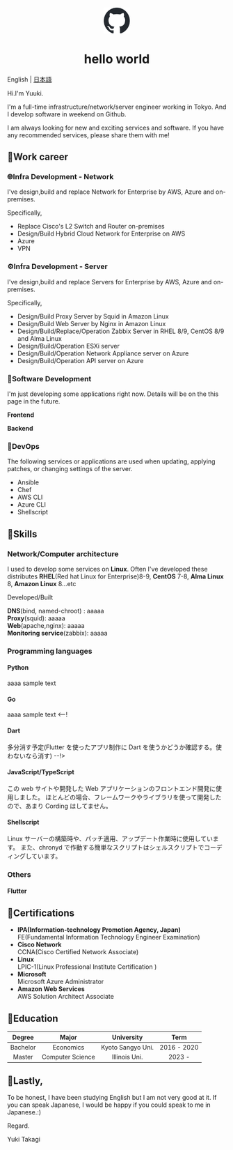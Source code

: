 <p align="center">
  <a href="https://github.com/takagiyuuki">
    <img alt="Github" src="./img/github-mark/github-mark/github-mark.svg" width="60" />
  </a>
</p>
<h1 align="center">
  hello world
</h1>

English | [日本語](./about/index_ja.mdx)

Hi.I'm Yuuki.

I'm a full-time infrastructure/network/server engineer working in Tokyo.
And I develop software in weekend on Github.

I am always looking for new and exciting services and software.
If you have any recommended services, please share them with me!

## 📎Work career

### 🌐Infra Development - Network

I've design,build and replace Network for Enterprise by AWS, Azure and on-premises.

Specifically,

- Replace Cisco's L2 Switch and Router on-premises
- Design/Build Hybrid Cloud Network for Enterprise on AWS
- Azure
- VPN

### ⚙️Infra Development - Server

I've design,build and replace Servers for Enterprise by AWS, Azure and on-premises.

Specifically,

- Design/Build Proxy Server by Squid in Amazon Linux
- Design/Build Web Server by Nginx in Amazon Linux
- Design/Build/Replace/Operation Zabbix Server in RHEL 8/9, CentOS 8/9 and Alma Linux
- Design/Build/Operation ESXi server
- Design/Build/Operation Network Appliance server on Azure
- Design/Build/Operation API server on Azure

### 🚀Software Development

I'm just developing some applications right now.
Details will be on the this page in the future.

**Frontend**

**Backend**

### 🔄DevOps

The following services or applications are used when updating, applying patches, or changing settings of the server.

- Ansible
- Chef
- AWS CLI
- Azure CLI
- Shellscript

## 📎Skills

### Network/Computer architecture

I used to develop some services on **Linux**.
Often I've developed these distributes **RHEL**(Red hat Linux for Enterprise)8-9, **CentOS** 7-8, **Alma Linux** 8, **Amazon Linux** 8...etc

Developed/Built

**DNS**(bind, named-chroot) : aaaaa  
**Proxy**(squid): aaaaa  
**Web**(apache,nginx): aaaaa  
**Monitoring service**(zabbix): aaaaa

### Programming languages

#### Python

aaaa sample text

#### Go

aaaa sample text
<--!

#### Dart

多分消す予定(Flutter を使ったアプリ制作に Dart を使うかどうか確認する。使わないなら消す)
--!>

#### JavaScript/TypeScript

この web サイトや開発した Web アプリケーションのフロントエンド開発に使用しました。
ほとんどの場合、フレームワークやライブラリを使って開発したので、あまり Cording はしてません。

#### Shellscript

Linux サーバーの構築時や、パッチ適用、アップデート作業時に使用しています。
また、chronyd で作動する簡単なスクリプトはシェルスクリプトでコーディングしています。

### Others

#### Flutter

## 📎Certifications

- **IPA(Information-technology Promotion Agency, Japan)**  
  FE(Fundamental Information Technology Engineer Examination)
- **Cisco Network**  
  CCNA(Cisco Certified Network Associate)
- **Linux**  
  LPIC-1(Linux Professional Institute Certification )
- **Microsoft**  
  Microsoft Azure Administrator
- **Amazon Web Services**  
  AWS Solution Architect Associate

## 📎Education

|  Degree  |      Major       |    University     |    Term     |
| :------: | :--------------: | :---------------: | :---------: |
| Bachelor |    Economics     | Kyoto Sangyo Uni. | 2016 - 2020 |
|  Master  | Computer Science |   Illinois Uni.   |   2023 -    |

## 📎Lastly,

To be honest, I have been studying English but I am not very good at it.
If you can speak Japanese, I would be happy if you could speak to me in Japanese.:)

Regard.

Yuki Takagi
